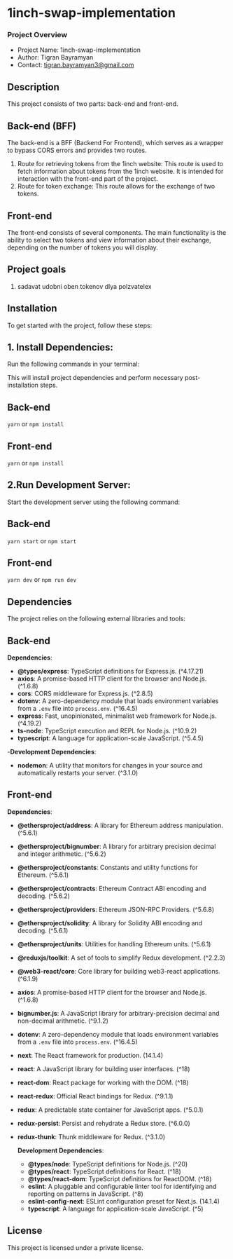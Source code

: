 # 1inch-swap-implementation

### Project Overview

- Project Name: 1inch-swap-implementation
- Author: Tigran Bayramyan
- Contact: tigran.bayramyan3@gmail.com

## Description

This project consists of two parts: back-end and front-end.

## Back-end (BFF)

The back-end is a BFF (Backend For Frontend), which serves as a wrapper to bypass CORS errors and provides two routes.

1. Route for retrieving tokens from the 1inch website: This route is used to fetch information about tokens from the 1inch website. It is intended for interaction with the front-end part of the project.
2. Route for token exchange: This route allows for the exchange of two tokens.

## Front-end

The front-end consists of several components. The main functionality is the ability to select two tokens and view information about their exchange, depending on the number of tokens you will display.

## Project goals

1. sadavat udobni oben tokenov dlya polzvatelex

## Installation

To get started with the project, follow these steps:

## 1. Install Dependencies:

Run the following commands in your terminal:

This will install project dependencies and perform necessary post-installation steps.

## Back-end

`yarn` or `npm install`

## Front-end

`yarn` or `npm install`

## 2.Run Development Server:

Start the development server using the following command:

## Back-end

`yarn start` or `npm start`

## Front-end

`yarn dev` or `npm run dev`

## Dependencies

The project relies on the following external libraries and tools:

## Back-end

**Dependencies**:

- **@types/express**: TypeScript definitions for Express.js. (^4.17.21)
- **axios**: A promise-based HTTP client for the browser and Node.js. (^1.6.8)
- **cors**: CORS middleware for Express.js. (^2.8.5)
- **dotenv**: A zero-dependency module that loads environment variables from a `.env` file into `process.env`. (^16.4.5)
- **express**: Fast, unopinionated, minimalist web framework for Node.js. (^4.19.2)
- **ts-node**: TypeScript execution and REPL for Node.js. (^10.9.2)
- **typescript**: A language for application-scale JavaScript. (^5.4.5)

-**Development Dependencies**:

- **nodemon**: A utility that monitors for changes in your source and automatically restarts your server. (^3.1.0)

## Front-end

**Dependencies**:

- **@ethersproject/address**: A library for Ethereum address manipulation. (^5.6.1)
- **@ethersproject/bignumber**: A library for arbitrary precision decimal and integer arithmetic. (^5.6.2)
- **@ethersproject/constants**: Constants and utility functions for Ethereum. (^5.6.1)
- **@ethersproject/contracts**: Ethereum Contract ABI encoding and decoding. (^5.6.2)
- **@ethersproject/providers**: Ethereum JSON-RPC Providers. (^5.6.8)
- **@ethersproject/solidity**: A library for Solidity ABI encoding and decoding. (^5.6.1)
- **@ethersproject/units**: Utilities for handling Ethereum units. (^5.6.1)
- **@reduxjs/toolkit**: A set of tools to simplify Redux development. (^2.2.3)
- **@web3-react/core**: Core library for building web3-react applications. (^6.1.9)
- **axios**: A promise-based HTTP client for the browser and Node.js. (^1.6.8)
- **bignumber.js**: A JavaScript library for arbitrary-precision decimal and non-decimal arithmetic. (^9.1.2)
- **dotenv**: A zero-dependency module that loads environment variables from a `.env` file into `process.env`. (^16.4.5)
- **next**: The React framework for production. (14.1.4)
- **react**: A JavaScript library for building user interfaces. (^18)
- **react-dom**: React package for working with the DOM. (^18)
- **react-redux**: Official React bindings for Redux. (^9.1.1)
- **redux**: A predictable state container for JavaScript apps. (^5.0.1)
- **redux-persist**: Persist and rehydrate a Redux store. (^6.0.0)
- **redux-thunk**: Thunk middleware for Redux. (^3.1.0)

  **Development Dependencies**:

  - **@types/node**: TypeScript definitions for Node.js. (^20)
  - **@types/react**: TypeScript definitions for React. (^18)
  - **@types/react-dom**: TypeScript definitions for ReactDOM. (^18)
  - **eslint**: A pluggable and configurable linter tool for identifying and reporting on patterns in JavaScript. (^8)
  - **eslint-config-next**: ESLint configuration preset for Next.js. (14.1.4)
  - **typescript**: A language for application-scale JavaScript. (^5)

## License

This project is licensed under a private license.
